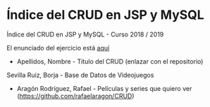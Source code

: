 # Índice del CRUD en JSP y MySQL

Índice del CRUD en JSP y MySQL - Curso 2018 / 2019

El enunciado del ejercicio está [aquí](ejercicio_crud_2019.pdf)

* Apellidos, Nombre - Título del CRUD (enlazar con el repositorio)

Sevilla Ruiz, Borja - Base de Datos de Videojuegos
* Aragón Rodríguez, Rafael - Películas y series que quiero ver (https://github.com/rafaelaragon/CRUD)
